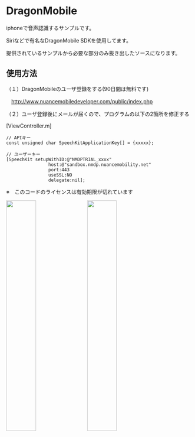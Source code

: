 DragonMobile
============

iphoneで音声認識するサンプルです。

Siriなどで有名なDragonMobile SDKを使用してます。

提供されているサンプルから必要な部分のみ抜き出したソースになります。

使用方法
----------
（１）DragonMobileのユーザ登録をする(90日間は無料です)

　http://www.nuancemobiledeveloper.com/public/index.php

（２）ユーザ登録後にメールが届くので、プログラムの以下の2箇所を修正する

  [ViewController.m]

    // APIキー
    const unsigned char SpeechKitApplicationKey[] = {xxxxx};

    // ユーザーキー
    [SpeechKit setupWithID:@"NMDPTRIAL_xxxx"
                    host:@"sandbox.nmdp.nuancemobility.net"
                    port:443
                    useSSL:NO
                    delegate:nil];


※　このコードのライセンスは有効期限が切れています

<img src="http://simplecode.jp/lolipop/github/DragonMobile1.png" width="40%" height="40%">　
<img src="http://simplecode.jp/lolipop/github/DragonMobile2.png" width="40%" height="40%">

